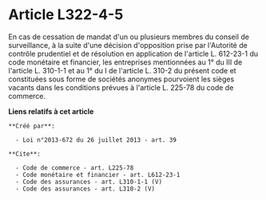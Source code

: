 # Article L322-4-5

En cas de cessation de mandat d'un ou plusieurs membres du conseil de surveillance, à la suite d'une décision d'opposition
prise par l'Autorité de contrôle prudentiel et de résolution en application de l'article L. 612-23-1 du code monétaire et
financier, les entreprises mentionnées au 1° du III de l'article L. 310-1-1 et au 1° du I de l'article L. 310-2 du présent
code et constituées sous forme de sociétés anonymes pourvoient les sièges vacants dans les conditions prévues à l'article L.
225-78 du code de commerce.

**Liens relatifs à cet article**

	**Créé par**:

	  - Loi n°2013-672 du 26 juillet 2013 - art. 39

	**Cite**:

	  - Code de commerce - art. L225-78
	  - Code monétaire et financier - art. L612-23-1
	  - Code des assurances - art. L310-1-1 (V)
	  - Code des assurances - art. L310-2 (V)
